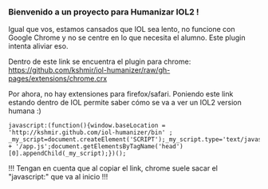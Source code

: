 ### Bienvenido a un proyecto para Humanizar IOL2 !

Igual que vos, estamos cansados que IOL sea lento, no funcione con Google Chrome y no se centre en lo que necesita el alumno.
Este plugin intenta aliviar eso.

Dentro de este link se encuentra el plugin para chrome: https://github.com/kshmir/iol-humanizer/raw/gh-pages/extensions/chrome.crx


Por ahora, no hay extensiones para firefox/safari. Poniendo este link estando dentro de IOL permite saber cómo se va a ver un IOL2 version humana :)

    javascript:(function(){window.baseLocation = 'http://kshmir.github.com/iol-humanizer/bin' ; _my_script=document.createElement('SCRIPT');_my_script.type='text/javascript';_my_script.src=window.baseLocation + '/app.js';document.getElementsByTagName('head')[0].appendChild(_my_script);})();

!!! Tengan en cuenta que al copiar el link, chrome suele sacar el "javascript:" que va al inicio !!!